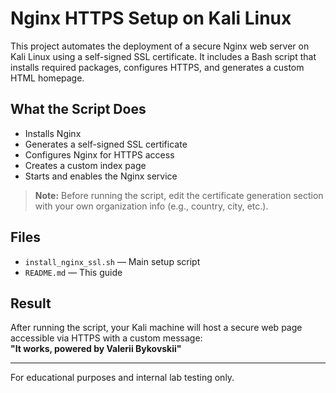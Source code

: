 #  Nginx HTTPS Setup on Kali Linux

This project automates the deployment of a secure Nginx web server on Kali Linux using a self-signed SSL certificate. It includes a Bash script that installs required packages, configures HTTPS, and generates a custom HTML homepage.

##  What the Script Does

- Installs Nginx
- Generates a self-signed SSL certificate
- Configures Nginx for HTTPS access
- Creates a custom index page
- Starts and enables the Nginx service

>  **Note:** Before running the script, edit the certificate generation section with your own organization info (e.g., country, city, etc.).

## Files

- `install_nginx_ssl.sh` — Main setup script
- `README.md` — This guide

##  Result

After running the script, your Kali machine will host a secure web page accessible via HTTPS with a custom message:  
**"It works, powered by Valerii Bykovskii"**

---

For educational purposes and internal lab testing only.
